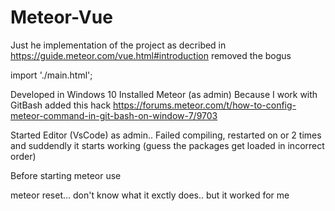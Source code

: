 # Meteor-Vue

Just he implementation of the project as decribed in 
https://guide.meteor.com/vue.html#introduction removed the bogus 

import './main.html'; 

Developed in Windows 10
Installed Meteor (as admin)
Because I work with GitBash added this hack 
https://forums.meteor.com/t/how-to-config-meteor-command-in-git-bash-on-window-7/9703

Started Editor (VsCode) as admin.. Failed compiling, restarted on or 2 times and suddendly it starts working 
(guess the packages get loaded in incorrect order)

Before starting meteor use 

meteor reset... don't know what it exctly does.. but it worked for me
